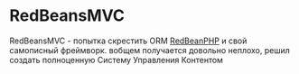 # RedBeansMVC
RedBeansMVC - попытка скрестить ORM [RedBeanPHP](https://redbeanphp.com/) и свой самописный фреймворк. 
вобщем получается довольно неплохо, решил создать полноценную Систему Управления Контентом
